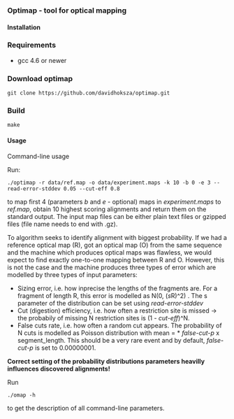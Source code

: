 ### Optimap - tool for optical mapping


#### Installation

### Requirements

- gcc 4.6 or newer

### Download optimap

```
git clone https://github.com/davidhoksza/optimap.git
```

### Build

```
make
```

#### Usage

Command-line usage

Run:

```
./optimap -r data/ref.map -o data/experiment.maps -k 10 -b 0 -e 3 --read-error-stddev 0.05 --cut-eff 0.8
```
  
to map first 4 (parameters *b* and *e* - optional) maps in *experiment.maps* to *ref.map*, obtain 10 highest scoring alignments and return them on the standard output. The input map files can be either plain text files or gzipped files (file name needs to end with .gz).

To algorithm seeks to identify alignment with biggest probability. If we had a reference optical map (R), got an optical map (O) from the same sequence and the machine which produces optical maps was flawless, we would expect to find exactly one-to-one mapping between R and O. However, this is not the case and the machine produces three types of error which are modelled by three types of input parameters:

* Sizing error, i.e. how inprecise the lengths of the fragments are. For a fragment of length R, this error is modelled as N(0, (*s*R)^2) . The s parameter of the distribution can be set using *read-error-stddev*
* Cut (digestion) efficiency, i.e. how often a restriction site is missed -> the probabily of missing N restriction sites is (1 - *cut-eff*)^N.
* False cuts rate,  i.e. how often a random cut appears. The probability of N cuts is modelled as Poisson distribution with mean = * *false-cut-p* x segment_length. This should be a very rare event and by default, *false-cut-p* is set to 0.00000001.
 
**Correct setting of the probability distributions parameters heavilly influences discovered alignments!**

Run

```
./omap -h
```

to get the description of all command-line parameters.
